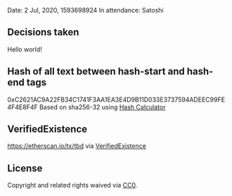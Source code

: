 <hash-start>

Date: 2 Jul, 2020, 1593698924
In attendance: Satoshi

## Decisions taken

Hello world!

</hash-end>

## Hash of all text between hash-start and hash-end tags
0xC2621AC9A22FB34C1741F3AA1EA3E4D9B11D033E3737594ADEEC99FE4F4E8F4F
Based on sha256-32 using [Hash Calculator](https://www.pelock.com/products/hash-calculator) 

## VerifiedExistence
https://etherscan.io/tx/tbd via [VerifiedExistence](https://github.com/swarmfund/swarm-open-tools/blob/master/VerifiedExistence/Readme.md)

## License
Copyright and related rights waived via [CC0](https://creativecommons.org/publicdomain/zero/1.0/).
